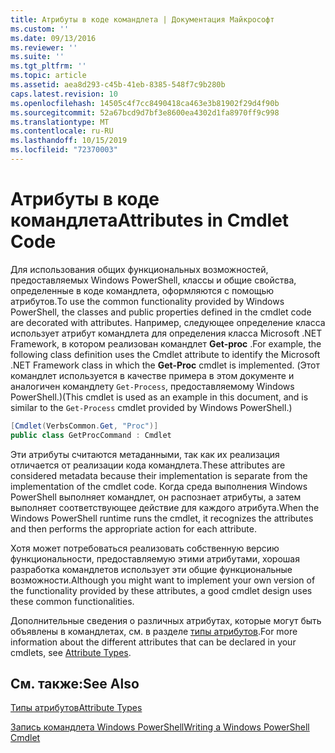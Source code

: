```yaml
---
title: Атрибуты в коде командлета | Документация Майкрософт
ms.custom: ''
ms.date: 09/13/2016
ms.reviewer: ''
ms.suite: ''
ms.tgt_pltfrm: ''
ms.topic: article
ms.assetid: aea8d293-c45b-41eb-8385-548f7c9b280b
caps.latest.revision: 10
ms.openlocfilehash: 14505c4f7cc8490418ca463e3b81902f29d4f90b
ms.sourcegitcommit: 52a67bcd9d7bf3e8600ea4302d1fa8970ff9c998
ms.translationtype: MT
ms.contentlocale: ru-RU
ms.lasthandoff: 10/15/2019
ms.locfileid: "72370003"
---
```

# <a name="attributes-in-cmdlet-code"></a><span data-ttu-id="4d740-102">Атрибуты в коде командлета</span><span class="sxs-lookup"><span data-stu-id="4d740-102">Attributes in Cmdlet Code</span></span>

<span data-ttu-id="4d740-103">Для использования общих функциональных возможностей, предоставляемых Windows PowerShell, классы и общие свойства, определенные в коде командлета, оформляются с помощью атрибутов.</span><span class="sxs-lookup"><span data-stu-id="4d740-103">To use the common functionality provided by Windows PowerShell, the classes and public properties defined in the cmdlet code are decorated with attributes.</span></span> <span data-ttu-id="4d740-104">Например, следующее определение класса использует атрибут командлета для определения класса Microsoft .NET Framework, в котором реализован командлет **Get-proc** .</span><span class="sxs-lookup"><span data-stu-id="4d740-104">For example, the following class definition uses the Cmdlet attribute to identify the Microsoft .NET Framework class in which the **Get-Proc** cmdlet is implemented.</span></span> <span data-ttu-id="4d740-105">(Этот командлет используется в качестве примера в этом документе и аналогичен командлету `Get-Process`, предоставляемому Windows PowerShell.)</span><span class="sxs-lookup"><span data-stu-id="4d740-105">(This cmdlet is used as an example in this document, and is similar to the `Get-Process` cmdlet provided by Windows PowerShell.)</span></span>

```csharp
[Cmdlet(VerbsCommon.Get, "Proc")]
public class GetProcCommand : Cmdlet
```

<span data-ttu-id="4d740-106">Эти атрибуты считаются метаданными, так как их реализация отличается от реализации кода командлета.</span><span class="sxs-lookup"><span data-stu-id="4d740-106">These attributes are considered metadata because their implementation is separate from the implementation of the cmdlet code.</span></span> <span data-ttu-id="4d740-107">Когда среда выполнения Windows PowerShell выполняет командлет, он распознает атрибуты, а затем выполняет соответствующее действие для каждого атрибута.</span><span class="sxs-lookup"><span data-stu-id="4d740-107">When the Windows PowerShell runtime runs the cmdlet, it recognizes the attributes and then performs the appropriate action for each attribute.</span></span>

<span data-ttu-id="4d740-108">Хотя может потребоваться реализовать собственную версию функциональности, предоставляемую этими атрибутами, хорошая разработка командлетов использует эти общие функциональные возможности.</span><span class="sxs-lookup"><span data-stu-id="4d740-108">Although you might want to implement your own version of the functionality provided by these attributes, a good cmdlet design uses these common functionalities.</span></span>

<span data-ttu-id="4d740-109">Дополнительные сведения о различных атрибутах, которые могут быть объявлены в командлетах, см. в разделе [типы атрибутов](./attribute-types.md).</span><span class="sxs-lookup"><span data-stu-id="4d740-109">For more information about the different attributes that can be declared in your cmdlets, see [Attribute Types](./attribute-types.md).</span></span>

## <a name="see-also"></a><span data-ttu-id="4d740-110">См. также:</span><span class="sxs-lookup"><span data-stu-id="4d740-110">See Also</span></span>

[<span data-ttu-id="4d740-111">Типы атрибутов</span><span class="sxs-lookup"><span data-stu-id="4d740-111">Attribute Types</span></span>](./attribute-types.md)

[<span data-ttu-id="4d740-112">Запись командлета Windows PowerShell</span><span class="sxs-lookup"><span data-stu-id="4d740-112">Writing a Windows PowerShell Cmdlet</span></span>](./writing-a-windows-powershell-cmdlet.md)
